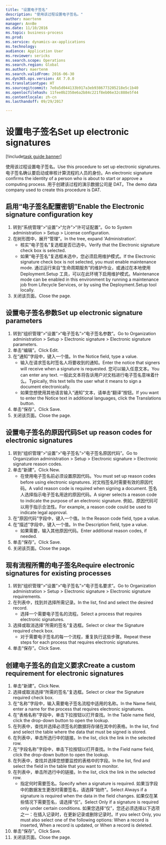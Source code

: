 ```yaml
--- 
title: "设置电子签名"
description: "使用该过程设置电子签名。"
author: maertenm
manager: AnnBe
ms.date: 11/10/2016
ms.topic: business-process
ms.prod: 
ms.service: dynamics-ax-applications
ms.technology: 
audience: Application User
ms.reviewer: sericks
ms.search.scope: Operations
ms.search.region: Global
ms.author: maertenm
ms.search.validFrom: 2016-06-30
ms.dyn365.ops.version: AX 7.0.0
ms.translationtype: HT
ms.sourcegitcommit: 7e0a5d044133b917a3eb9386773205218e5c1b40
ms.openlocfilehash: 11fee0b2358e6a2b84c221f8eb06e32c888e5f44
ms.contentlocale: zh-cn
ms.lasthandoff: 09/29/2017

---
```

# <a name="set-up-electronic-signatures"></a><span data-ttu-id="47890-103">设置电子签名</span><span class="sxs-lookup"><span data-stu-id="47890-103">Set up electronic signatures</span></span>

[!include[task guide banner](../../includes/task-guide-banner.md)]

<span data-ttu-id="47890-104">使用该过程设置电子签名。</span><span class="sxs-lookup"><span data-stu-id="47890-104">Use this procedure to set up electronic signatures.</span></span> <span data-ttu-id="47890-105">电子签名确认要启动或审核计算流程的人员的身份。</span><span class="sxs-lookup"><span data-stu-id="47890-105">An electronic signature confirms the identity of a person who is about to start or approve a computing process.</span></span> <span data-ttu-id="47890-106">用于创建该过程的演示数据公司是 DAT。</span><span class="sxs-lookup"><span data-stu-id="47890-106">The demo data company used to create this procedure is DAT.</span></span>


## <a name="enable-the-electronic-signature-configuration-key"></a><span data-ttu-id="47890-107">启用“电子签名配置密钥”</span><span class="sxs-lookup"><span data-stu-id="47890-107">Enable the Electronic signature configuration key</span></span>
1. <span data-ttu-id="47890-108">转到“系统管理”>“设置”>“允许”>“许可证配置”。</span><span class="sxs-lookup"><span data-stu-id="47890-108">Go to System administration > Setup > License configuration.</span></span>
2. <span data-ttu-id="47890-109">在树形图中，展开“管理”。</span><span class="sxs-lookup"><span data-stu-id="47890-109">In the tree, expand 'Administration'.</span></span>
    * <span data-ttu-id="47890-110">核实“电子签名”复选框是否已选中。</span><span class="sxs-lookup"><span data-stu-id="47890-110">Verify that the Electronic signature check box is selected.</span></span>  
    * <span data-ttu-id="47890-111">如果“电子签名”复选框未选中，您必须启用维护模式。</span><span class="sxs-lookup"><span data-stu-id="47890-111">If the Electronic signature check box is not selected, you must enable maintenance mode.</span></span> <span data-ttu-id="47890-112">通过运行来自“生命周期服务”的维护作业，或通过在本地使用 Deployment.Setup 工具，可以在此环境下启用维护模式。</span><span class="sxs-lookup"><span data-stu-id="47890-112">Maintenance mode can be enabled in this environment by running a maintenance job from Lifecycle Services, or by using the Deployment.Setup tool locally.</span></span>  
3. <span data-ttu-id="47890-113">关闭该页面。</span><span class="sxs-lookup"><span data-stu-id="47890-113">Close the page.</span></span>

## <a name="set-up-electronic-signature-parameters"></a><span data-ttu-id="47890-114">设置电子签名参数</span><span class="sxs-lookup"><span data-stu-id="47890-114">Set up electronic signature parameters</span></span>
1. <span data-ttu-id="47890-115">转到“组织管理”>“设置”>“电子签名”>“电子签名参数”。</span><span class="sxs-lookup"><span data-stu-id="47890-115">Go to Organization administration > Setup > Electronic signature > Electronic signature parameters.</span></span>
2. <span data-ttu-id="47890-116">单击“编辑”。</span><span class="sxs-lookup"><span data-stu-id="47890-116">Click Edit.</span></span>
3. <span data-ttu-id="47890-117">在“通知”字段中，键入一个值。</span><span class="sxs-lookup"><span data-stu-id="47890-117">In the Notice field, type a value.</span></span>
    * <span data-ttu-id="47890-118">输入在请求签名时签名人将要收到的通知。</span><span class="sxs-lookup"><span data-stu-id="47890-118">Enter the notice that signers will receive when a signature is requested.</span></span> <span data-ttu-id="47890-119">您可以输入任意文本。</span><span class="sxs-lookup"><span data-stu-id="47890-119">You can enter any text.</span></span> <span data-ttu-id="47890-120">一般此文本将告诉用户对文档进行电子签名意味着什么。</span><span class="sxs-lookup"><span data-stu-id="47890-120">Typically, this text tells the user what it means to sign a document electronically.</span></span>  
    * <span data-ttu-id="47890-121">如果您想使用其他语言输入“通知”文本，请单击“翻译”按钮。</span><span class="sxs-lookup"><span data-stu-id="47890-121">If you want to enter the Notice text in additional languages, click the Translations button.</span></span>  
4. <span data-ttu-id="47890-122">单击“保存”。</span><span class="sxs-lookup"><span data-stu-id="47890-122">Click Save.</span></span>
5. <span data-ttu-id="47890-123">关闭该页面。</span><span class="sxs-lookup"><span data-stu-id="47890-123">Close the page.</span></span>

## <a name="set-up-reason-codes-for-electronic-signatures"></a><span data-ttu-id="47890-124">设置电子签名的原因代码</span><span class="sxs-lookup"><span data-stu-id="47890-124">Set up reason codes for electronic signatures</span></span>
1. <span data-ttu-id="47890-125">转到“组织管理”>“设置”>“电子签名”>“电子签名原因代码”。</span><span class="sxs-lookup"><span data-stu-id="47890-125">Go to Organization administration > Setup > Electronic signature > Electronic signature reason codes.</span></span>
2. <span data-ttu-id="47890-126">单击“新建”。</span><span class="sxs-lookup"><span data-stu-id="47890-126">Click New.</span></span>
    * <span data-ttu-id="47890-127">在使用电子签名前必须设置原因代码。</span><span class="sxs-lookup"><span data-stu-id="47890-127">You must set up reason codes before using electronic signatures.</span></span> <span data-ttu-id="47890-128">对文档签名时需要有效的原因代码。</span><span class="sxs-lookup"><span data-stu-id="47890-128">A valid reason code is required when signing a document.</span></span>     <span data-ttu-id="47890-129">签名人选择指示电子签名用途的原因代码。</span><span class="sxs-lookup"><span data-stu-id="47890-129">A signer selects a reason code to indicate the purpose of an electronic signature.</span></span> <span data-ttu-id="47890-130">例如，原因代码可以用于指示合法性。</span><span class="sxs-lookup"><span data-stu-id="47890-130">For example, a reason code could be used to indicate legal approval.</span></span>  
3. <span data-ttu-id="47890-131">在“原因代码”字段中，键入一个值。</span><span class="sxs-lookup"><span data-stu-id="47890-131">In the Reason code field, type a value.</span></span>
4. <span data-ttu-id="47890-132">在“描述”字段中，键入一个值。</span><span class="sxs-lookup"><span data-stu-id="47890-132">In the Description field, type a value.</span></span>
    * <span data-ttu-id="47890-133">如果需要，输入其他原因代码。</span><span class="sxs-lookup"><span data-stu-id="47890-133">Enter additional reason codes, if needed.</span></span>  
5. <span data-ttu-id="47890-134">单击“保存”。</span><span class="sxs-lookup"><span data-stu-id="47890-134">Click Save.</span></span>
6. <span data-ttu-id="47890-135">关闭该页面。</span><span class="sxs-lookup"><span data-stu-id="47890-135">Close the page.</span></span>

## <a name="require-electronic-signatures-for-existing-processes"></a><span data-ttu-id="47890-136">现有流程所需的电子签名</span><span class="sxs-lookup"><span data-stu-id="47890-136">Require electronic signatures for existing processes</span></span>
1. <span data-ttu-id="47890-137">转到“组织管理”>“设置”>“电子签名”>“电子签名要求”。</span><span class="sxs-lookup"><span data-stu-id="47890-137">Go to Organization administration > Setup > Electronic signature > Electronic signature requirements.</span></span>
2. <span data-ttu-id="47890-138">在列表中，找到并选择所需记录。</span><span class="sxs-lookup"><span data-stu-id="47890-138">In the list, find and select the desired record.</span></span>
    * <span data-ttu-id="47890-139">选择一个需要电子签名的流程。</span><span class="sxs-lookup"><span data-stu-id="47890-139">Select a process that requires electronic signatures.</span></span>  
3. <span data-ttu-id="47890-140">选择或取消选择“所需的签名”复选框。</span><span class="sxs-lookup"><span data-stu-id="47890-140">Select or clear the Signature required check box.</span></span>
    * <span data-ttu-id="47890-141">对于需要电子签名的每一个流程，重复执行这些步骤。</span><span class="sxs-lookup"><span data-stu-id="47890-141">Repeat these steps for each process that requires electronic signatures.</span></span>  
4. <span data-ttu-id="47890-142">单击“保存”。</span><span class="sxs-lookup"><span data-stu-id="47890-142">Click Save.</span></span>

## <a name="create-a-custom-requirement-for-electronic-signatures"></a><span data-ttu-id="47890-143">创建电子签名的自定义要求</span><span class="sxs-lookup"><span data-stu-id="47890-143">Create a custom requirement for electronic signatures</span></span>
1. <span data-ttu-id="47890-144">单击“新建”。</span><span class="sxs-lookup"><span data-stu-id="47890-144">Click New.</span></span>
2. <span data-ttu-id="47890-145">选择或取消选择“所需的签名”复选框。</span><span class="sxs-lookup"><span data-stu-id="47890-145">Select or clear the Signature required check box.</span></span>
3. <span data-ttu-id="47890-146">在“名称”字段中，输入需要电子签名流程中适用的名称。</span><span class="sxs-lookup"><span data-stu-id="47890-146">In the Name field, enter a name for the process that requires electronic signatures.</span></span>
4. <span data-ttu-id="47890-147">在“表格名称”字段中，单击下拉按钮以打开查找。</span><span class="sxs-lookup"><span data-stu-id="47890-147">In the Table name field, click the drop-down button to open the lookup.</span></span>
5. <span data-ttu-id="47890-148">在列表中，查找并选择必须签名的数据将存储在其中的表格。</span><span class="sxs-lookup"><span data-stu-id="47890-148">In the list, find and select the table where the data that must be signed is stored.</span></span>
6. <span data-ttu-id="47890-149">在列表中，单击所选行中的链接。</span><span class="sxs-lookup"><span data-stu-id="47890-149">In the list, click the link in the selected row.</span></span>
7. <span data-ttu-id="47890-150">在“字段名称”字段中，单击下拉按钮以打开查找。</span><span class="sxs-lookup"><span data-stu-id="47890-150">In the Field name field, click the drop-down button to open the lookup.</span></span>
8. <span data-ttu-id="47890-151">在列表中，查找并选择您想要监控的表格中的字段。</span><span class="sxs-lookup"><span data-stu-id="47890-151">In the list, find and select the field in the table that you want to monitor.</span></span>
9. <span data-ttu-id="47890-152">在列表中，单击所选行中的链接。</span><span class="sxs-lookup"><span data-stu-id="47890-152">In the list, click the link in the selected row.</span></span>
    * <span data-ttu-id="47890-153">指定何时需要签名。</span><span class="sxs-lookup"><span data-stu-id="47890-153">Specify when a signature is required.</span></span>     <span data-ttu-id="47890-154">如果当字段中的数据发生更改时需要签名，请选择“始终”。</span><span class="sxs-lookup"><span data-stu-id="47890-154">Select Always if a signature is required when the data in the field changes.</span></span>     <span data-ttu-id="47890-155">如果仅在某些情况下需要签名，请选择“仅”。</span><span class="sxs-lookup"><span data-stu-id="47890-155">Select Only if a signature is required only under certain conditions.</span></span> <span data-ttu-id="47890-156">如果您选择“仅”，您还必须选择以下选项之一：在插入记录时，在更新记录或删除记录时。</span><span class="sxs-lookup"><span data-stu-id="47890-156">If you select Only, you must also select one of the following options: When a record is inserted, When a record is updated, or When a record is deleted.</span></span>  
10. <span data-ttu-id="47890-157">单击“保存”。</span><span class="sxs-lookup"><span data-stu-id="47890-157">Click Save.</span></span>
11. <span data-ttu-id="47890-158">关闭该页面。</span><span class="sxs-lookup"><span data-stu-id="47890-158">Close the page.</span></span>


